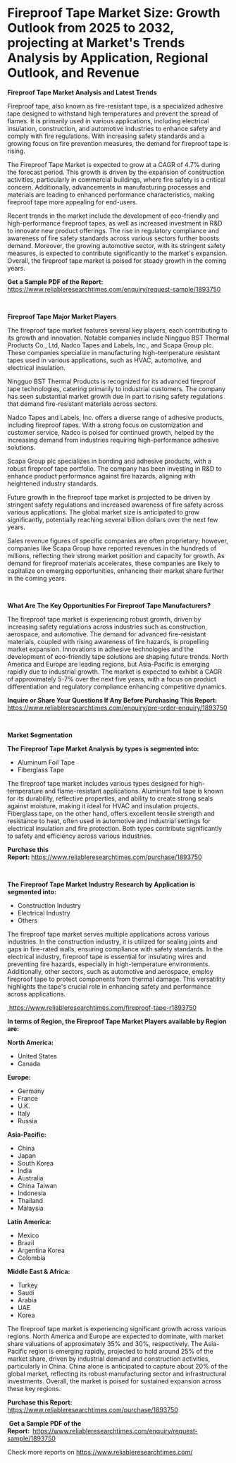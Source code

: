 <p><h1>Fireproof Tape Market Size: Growth Outlook from 2025 to 2032, projecting at Market's Trends Analysis by Application, Regional Outlook, and Revenue</h1></p><p><strong>Fireproof Tape Market Analysis and Latest Trends</strong></p>
<p><p>Fireproof tape, also known as fire-resistant tape, is a specialized adhesive tape designed to withstand high temperatures and prevent the spread of flames. It is primarily used in various applications, including electrical insulation, construction, and automotive industries to enhance safety and comply with fire regulations. With increasing safety standards and a growing focus on fire prevention measures, the demand for fireproof tape is rising.</p><p>The Fireproof Tape Market is expected to grow at a CAGR of 4.7% during the forecast period. This growth is driven by the expansion of construction activities, particularly in commercial buildings, where fire safety is a critical concern. Additionally, advancements in manufacturing processes and materials are leading to enhanced performance characteristics, making fireproof tape more appealing for end-users.</p><p>Recent trends in the market include the development of eco-friendly and high-performance fireproof tapes, as well as increased investment in R&D to innovate new product offerings. The rise in regulatory compliance and awareness of fire safety standards across various sectors further boosts demand. Moreover, the growing automotive sector, with its stringent safety measures, is expected to contribute significantly to the market's expansion. Overall, the fireproof tape market is poised for steady growth in the coming years.</p></p>
<p><strong>Get a Sample PDF of the Report:&nbsp;</strong> <a href="https://www.reliableresearchtimes.com/enquiry/request-sample/1893750?utm_campaign=2007&utm_medium=2&utm_source=Github&utm_content=ia&utm_term=09022025&utm_id=fireproof-tape">https://www.reliableresearchtimes.com/enquiry/request-sample/1893750</a></p>
<p>&nbsp;</p>
<p><strong>Fireproof Tape Major Market Players</strong></p>
<p><p>The fireproof tape market features several key players, each contributing to its growth and innovation. Notable companies include Ningguo BST Thermal Products Co., Ltd, Nadco Tapes and Labels, Inc., and Scapa Group plc. These companies specialize in manufacturing high-temperature resistant tapes used in various applications, such as HVAC, automotive, and electrical insulation.</p><p>Ningguo BST Thermal Products is recognized for its advanced fireproof tape technologies, catering primarily to industrial customers. The company has seen substantial market growth due in part to rising safety regulations that demand fire-resistant materials across sectors.</p><p>Nadco Tapes and Labels, Inc. offers a diverse range of adhesive products, including fireproof tapes. With a strong focus on customization and customer service, Nadco is poised for continued growth, helped by the increasing demand from industries requiring high-performance adhesive solutions. </p><p>Scapa Group plc specializes in bonding and adhesive products, with a robust fireproof tape portfolio. The company has been investing in R&D to enhance product performance against fire hazards, aligning with heightened industry standards. </p><p>Future growth in the fireproof tape market is projected to be driven by stringent safety regulations and increased awareness of fire safety across various applications. The global market size is anticipated to grow significantly, potentially reaching several billion dollars over the next few years. </p><p>Sales revenue figures of specific companies are often proprietary; however, companies like Scapa Group have reported revenues in the hundreds of millions, reflecting their strong market position and capacity for growth. As demand for fireproof materials accelerates, these companies are likely to capitalize on emerging opportunities, enhancing their market share further in the coming years.</p></p>
<p>&nbsp;</p>
<p><strong>What Are The Key Opportunities For Fireproof Tape Manufacturers?</strong></p>
<p><p>The fireproof tape market is experiencing robust growth, driven by increasing safety regulations across industries such as construction, aerospace, and automotive. The demand for advanced fire-resistant materials, coupled with rising awareness of fire hazards, is propelling market expansion. Innovations in adhesive technologies and the development of eco-friendly tape solutions are shaping future trends. North America and Europe are leading regions, but Asia-Pacific is emerging rapidly due to industrial growth. The market is expected to exhibit a CAGR of approximately 5-7% over the next five years, with a focus on product differentiation and regulatory compliance enhancing competitive dynamics.</p></p>
<p><strong>Inquire or Share Your Questions If Any Before Purchasing This Report:</strong> <a href="https://www.reliableresearchtimes.com/enquiry/pre-order-enquiry/1893750?utm_campaign=2007&utm_medium=2&utm_source=Github&utm_content=ia&utm_term=09022025&utm_id=fireproof-tape">https://www.reliableresearchtimes.com/enquiry/pre-order-enquiry/1893750</a></p>
<p>&nbsp;</p>
<p><strong>Market Segmentation</strong></p>
<p><strong>The Fireproof Tape Market Analysis by types is segmented into:</strong></p>
<p><ul><li>Aluminum Foil Tape</li><li>Fiberglass Tape</li></ul></p>
<p><p>The fireproof tape market includes various types designed for high-temperature and flame-resistant applications. Aluminum foil tape is known for its durability, reflective properties, and ability to create strong seals against moisture, making it ideal for HVAC and insulation projects. Fiberglass tape, on the other hand, offers excellent tensile strength and resistance to heat, often used in automotive and industrial settings for electrical insulation and fire protection. Both types contribute significantly to safety and efficiency across various industries.</p></p>
<p><strong>Purchase this Report:&nbsp;</strong><a href="https://www.reliableresearchtimes.com/purchase/1893750?utm_campaign=2007&utm_medium=2&utm_source=Github&utm_content=ia&utm_term=09022025&utm_id=fireproof-tape">https://www.reliableresearchtimes.com/purchase/1893750</a></p>
<p>&nbsp;</p>
<p><strong>The Fireproof Tape Market Industry Research by Application is segmented into:</strong></p>
<p><ul><li>Construction Industry</li><li>Electrical Industry</li><li>Others</li></ul></p>
<p><p>The fireproof tape market serves multiple applications across various industries. In the construction industry, it is utilized for sealing joints and gaps in fire-rated walls, ensuring compliance with safety standards. In the electrical industry, fireproof tape is essential for insulating wires and preventing fire hazards, especially in high-temperature environments. Additionally, other sectors, such as automotive and aerospace, employ fireproof tape to protect components from thermal damage. This versatility highlights the tape's crucial role in enhancing safety and performance across applications.</p></p>
<p><a href="https://www.reliableresearchtimes.com/fireproof-tape-r1893750?utm_campaign=2007&utm_medium=2&utm_source=Github&utm_content=ia&utm_term=09022025&utm_id=fireproof-tape">&nbsp;https://www.reliableresearchtimes.com/fireproof-tape-r1893750</a></p>
<p><strong>In terms of Region, the Fireproof Tape Market Players available by Region are:</strong></p>
<p>
    <p> <strong> North America: </strong>
        <ul>
            <li>United States</li>
            <li>Canada</li>
        </ul>
        </p> 
    <p> <strong> Europe: </strong>
        <ul>
            <li>Germany</li>
            <li>France</li>
            <li>U.K.</li>
            <li>Italy</li>
            <li>Russia</li>
        </ul>
        </p> 
    <p> <strong> Asia-Pacific: </strong>
        <ul>
            <li>China</li>
            <li>Japan</li>
            <li>South Korea</li>
            <li>India</li>
            <li>Australia</li>
            <li>China Taiwan</li>
            <li>Indonesia</li>
            <li>Thailand</li>
            <li>Malaysia</li>
        </ul>
        </p> 
    <p> <strong> Latin America: </strong>
        <ul>
            <li>Mexico</li>
            <li>Brazil</li>
            <li>Argentina Korea</li>
            <li>Colombia</li>
        </ul>
        </p> 
    <p> <strong> Middle East & Africa: </strong>
        <ul>
            <li>Turkey</li>
            <li>Saudi</li>
            <li>Arabia</li>
            <li>UAE</li>
            <li>Korea</li>
        </ul>
    </p>
    </p>
<p><p>The fireproof tape market is experiencing significant growth across various regions. North America and Europe are expected to dominate, with market share valuations of approximately 35% and 30%, respectively. The Asia-Pacific region is emerging rapidly, projected to hold around 25% of the market share, driven by industrial demand and construction activities, particularly in China. China alone is anticipated to capture about 20% of the global market, reflecting its robust manufacturing sector and infrastructural investments. Overall, the market is poised for sustained expansion across these key regions.</p></p>
<p><strong>Purchase this Report: </strong><a href="https://www.reliableresearchtimes.com/purchase/1893750?utm_campaign=2007&utm_medium=2&utm_source=Github&utm_content=ia&utm_term=09022025&utm_id=fireproof-tape">https://www.reliableresearchtimes.com/purchase/1893750</a></p>
<p>&nbsp;<strong>Get a Sample PDF of the Report:&nbsp;&nbsp;</strong><a href="https://www.reliableresearchtimes.com/enquiry/request-sample/1893750?utm_campaign=2007&utm_medium=2&utm_source=Github&utm_content=ia&utm_term=09022025&utm_id=fireproof-tape">https://www.reliableresearchtimes.com/enquiry/request-sample/1893750</a></p>
<p><strong></strong></p>
<p>Check more reports on <a href="https://www.reliableresearchtimes.com/?utm_campaign=2007&utm_medium=2&utm_source=Github&utm_content=ia&utm_term=09022025&utm_id=fireproof-tape">https://www.reliableresearchtimes.com/</a></p>